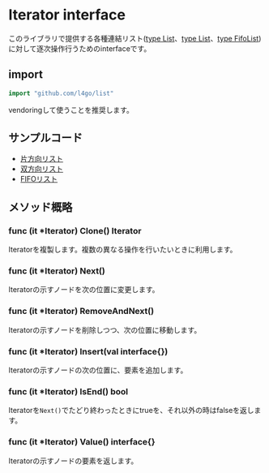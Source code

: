 # Iterator interface

このライブラリで提供する各種連結リスト([type List](List.md)、[type List](DoubleList.md)、[type FifoList](List.md))に対して逐次操作行うためのinterfaceです。

## import
```go
import "github.com/l4go/list"
```
vendoringして使うことを推奨します。

## サンプルコード

* [片方向リスト](../examples/ex_single/ex_single.go)
* [双方向リスト](../examples/ex_double/ex_double.go)
* [FIFOリスト](../examples/ex_fifo/ex_fifo.go)

## メソッド概略
### func (it \*Iterator) Clone() Iterator
Iteratorを複製します。複数の異なる操作を行いたいときに利用します。

### func (it \*Iterator) Next()
Iteratorの示すノードを次の位置に変更します。

### func (it \*Iterator) RemoveAndNext()
Iteratorの示すノードを削除しつつ、次の位置に移動します。

### func (it \*Iterator) Insert(val interface{})
Iteratorの示すノードの次の位置に、要素を追加します。

### func (it \*Iterator) IsEnd() bool
Iteratorを`Next()`でたどり終わったときにtrueを、それ以外の時はfalseを返します。

### func (it \*Iterator) Value() interface{}
Iteratorの示すノードの要素を返します。
